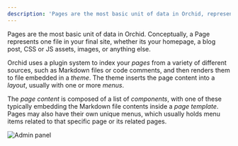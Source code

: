 ```yaml
---
description: 'Pages are the most basic unit of data in Orchid, representing one file in your final site. Get to know the basic parts of an Orchid page and how other Orchid components relate.'
---
```


Pages are the most basic unit of data in Orchid. Conceptually, a Page represents one file in your final site, whether 
its your homepage, a blog post, CSS or JS assets, images, or anything else.

Orchid uses a plugin system to index your _pages_ from a variety of different sources, such as Markdown files or code
comments, and then renders them to file embedded in a _theme_. The theme inserts the page content into a _layout_, 
usually with one or more _menus_. 

The _page content_ is composed of a list of _components_, with one of these typically embedding the Markdown file 
contents inside a _page template_. Pages may also have their own unique menus, which usually holds menu items related to 
that specific page or its related pages.

![Admin panel]({{site.baseUrl}}/assets/media/page-structure.png)
